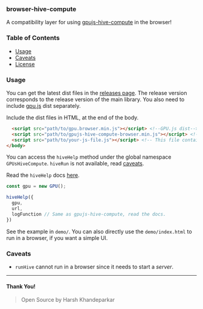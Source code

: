 ### browser-hive-compute
A compatibility layer for using [gpujs-hive-compute](https://github.com/HarshKhandeparkar/gpujs-hive-compute) in the browser!

### Table of Contents
- [Usage](#usage)
- [Caveats](#caveats)
- [License](LICENSE)

### Usage
You can get the latest dist files in the [releases page](https://github.com/HarshKhandeparkar/browser-hive-compute). The release version corresponds to the release version of the main library.
You also need to include [gpu.js](https://github.com/gpujs/gpu.js) dist separately.

Include the dist files in HTML, at the end of the body.
```html
  <script src="path/to/gpu.browser.min.js"></script> <!--GPU.js dist-->
  <script src="path/to/gpujs-hive-compute-browser.min.js"></script> <!-- Browser Hive Compute dist-->
  <script src="path/to/your-js-file.js"></script> <!-- This file contains the main code and HAS TO BE included after the above two dist files -->
</body>
```

You can access the `hiveHelp` method under the global namespace `GPUsHiveCompute`. `hiveRun` is not available, read [caveats](#caveats).

Read the `hiveHelp` docs [here](https://github.com/gpujs-hive-compute).

```js
const gpu = new GPU();

hiveHelp({
  gpu,
  url,
  logFunction // Same as gpujs-hive-compute, read the docs.
})
```

See the example in `demo/`. You can also directly use the `demo/index.html` to run in a browser, if you want a simple UI.

### Caveats
- `runHive` cannot run in a browser since it needs to start a *server*.

****
#### Thank You!
> Open Source by Harsh Khandeparkar